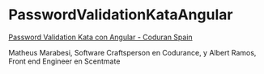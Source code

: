 # PasswordValidationKataAngular

[Password Validation Kata con Angular - Coduran Spain](bit.ly/42llsCB)

Matheus Marabesi, Software Craftsperson en Codurance, y Albert Ramos, Front end Engineer en Scentmate
